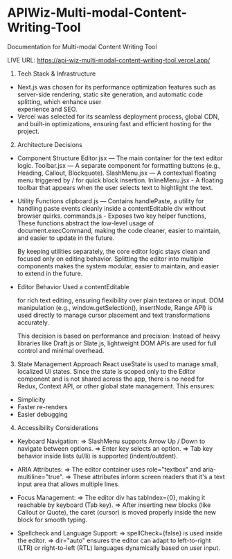 # APIWiz-Multi-modal-Content-Writing-Tool
Documentation for Multi-modal Content Writing Tool

LIVE URL: https://api-wiz-multi-modal-content-writing-tool.vercel.app/

1. Tech Stack & Infrastructure
* Next.js was chosen for its performance optimization features such as server-side rendering, static site generation, and automatic code splitting, which enhance user       
  experience and SEO.
* Vercel was selected for its seamless deployment process, global CDN, and built-in optimizations, ensuring fast and efficient hosting for the project.

2. Architecture Decisions
* Component Structure
  Editor.jsx — The main container for the text editor logic.
  Toolbar.jsx — A separate component for formatting buttons (e.g., Heading, Callout, Blockquote).
  SlashMenu.jsx — A contextual floating menu triggered by / for quick block insertion.
  InlineMenu.jsx - A floating toolbar that appears when the user selects text to hightlight the text.

* Utility Functions
  clipboard.js — Contains handlePaste, a utility for handling paste events cleanly inside a contentEditable div without browser quirks.
  commands.js - Exposes two key helper functions, These functions abstract the low-level usage of document.execCommand, making the code cleaner, easier to maintain, and                      easier to update in the future.

  By keeping utilities separately, the core editor logic stays clean and focused only on editing behavior.
  Splitting the editor into multiple components makes the system modular, easier to maintain, and easier to extend in the future.

* Editor Behavior
  Used a contentEditable <div> for rich text editing, ensuring flexibility over plain textarea or input.
  DOM manipulation (e.g., window.getSelection(), insertNode, Range API) is used directly to manage cursor placement and text transformations accurately.

  This decision is based on performance and precision:
  Instead of heavy libraries like Draft.js or Slate.js, lightweight DOM APIs are used for full control and minimal overhead.

3. State Management Approach
React useState is used to manage small, localized UI states.
Since the state is scoped only to the Editor component and is not shared across the app, there is no need for Redux, Context API, or other global state management.
This ensures:
  * Simplicity
  * Faster re-renders
  * Easier debugging

4. Accessibility Considerations
* Keyboard Navigation:
  => SlashMenu supports Arrow Up / Down to navigate between options.
  => Enter key selects an option.
  => Tab key behavior inside lists (ul/li) is supported (indent/outdent).

* ARIA Attributes:
  => The editor container uses role="textbox" and aria-multiline="true".
  => These attributes inform screen readers that it's a text input area that allows multiple lines.

* Focus Management:
  => The editor div has tabIndex={0}, making it reachable by keyboard (Tab key).
  => After inserting new blocks (like Callout or Quote), the caret (cursor) is moved properly inside the new block for smooth typing.

* Spellcheck and Language Support:
  => spellCheck={false} is used inside the editor.
  => dir="auto" ensures the editor can adapt to left-to-right (LTR) or right-to-left (RTL) languages dynamically based on user input.



